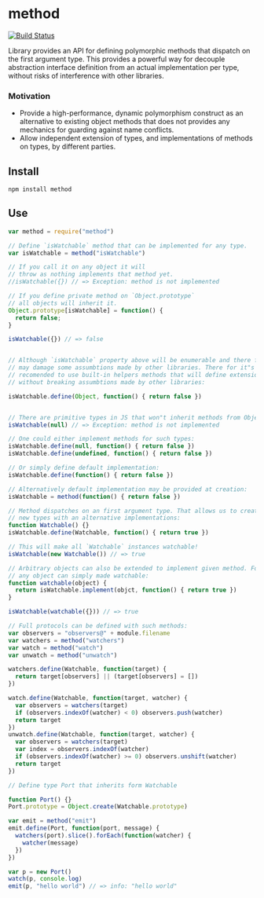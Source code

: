 # method

[![Build Status](https://secure.travis-ci.org/Gozala/method.png)](http://travis-ci.org/Gozala/method)

Library provides an API for defining polymorphic methods that dispatch on the
first argument type. This provides a powerful way for decouple abstraction
interface definition from an actual implementation per type, without risks
of interference with other libraries.

### Motivation

  - Provide a high-performance, dynamic polymorphism construct as an
    alternative to existing object methods that does not provides any
    mechanics for guarding against name conflicts.
  - Allow independent extension of types, and implementations of methods
    on types, by different parties.

## Install

    npm install method

## Use

```js
var method = require("method")

// Define `isWatchable` method that can be implemented for any type.
var isWatchable = method("isWatchable")

// If you call it on any object it will
// throw as nothing implements that method yet.
//isWatchable({}) // => Exception: method is not implemented

// If you define private method on `Object.prototype`
// all objects will inherit it.
Object.prototype[isWatchable] = function() {
  return false;
}

isWatchable({}) // => false


// Although `isWatchable` property above will be enumerable and there for
// may damage some assumbtions made by other libraries. There for it"s
// recomended to use built-in helpers methods that will define extension
// without breaking assumbtions made by other libraries:

isWatchable.define(Object, function() { return false })


// There are primitive types in JS that won"t inherit methods from Object:
isWatchable(null) // => Exception: method is not implemented

// One could either implement methods for such types:
isWatchable.define(null, function() { return false })
isWatchable.define(undefined, function() { return false })

// Or simply define default implementation:
isWatchable.define(function() { return false })

// Alternatively default implementation may be provided at creation:
isWatchable = method(function() { return false })

// Method dispatches on an first argument type. That allows us to create
// new types with an alternative implementations:
function Watchable() {}
isWatchable.define(Watchable, function() { return true })

// This will make all `Watchable` instances watchable!
isWatchable(new Watchable()) // => true

// Arbitrary objects can also be extended to implement given method. For example
// any object can simply made watchable:
function watchable(object) {
  return isWatchable.implement(objct, function() { return true })
}

isWatchable(watchable({})) // => true

// Full protocols can be defined with such methods:
var observers = "observers@" + module.filename
var watchers = method("watchers")
var watch = method("watch")
var unwatch = method("unwatch")

watchers.define(Watchable, function(target) {
  return target[observers] || (target[observers] = [])
})

watch.define(Watchable, function(target, watcher) {
  var observers = watchers(target)
  if (observers.indexOf(watcher) < 0) observers.push(watcher)
  return target
})
unwatch.define(Watchable, function(target, watcher) {
  var observers = watchers(target)
  var index = observers.indexOf(watcher)
  if (observers.indexOf(watcher) >= 0) observers.unshift(watcher)
  return target
})

// Define type Port that inherits form Watchable

function Port() {}
Port.prototype = Object.create(Watchable.prototype)

var emit = method("emit")
emit.define(Port, function(port, message) {
  watchers(port).slice().forEach(function(watcher) {
    watcher(message)
  })
})

var p = new Port()
watch(p, console.log)
emit(p, "hello world") // => info: "hello world"
```
